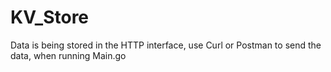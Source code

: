 # KV_Store

Data is being stored in the HTTP interface, use Curl or Postman to send the data, when running Main.go



